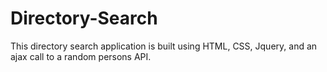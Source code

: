 # Directory-Search
This directory search application is built using HTML, CSS, Jquery, and an ajax call to a random persons API.
